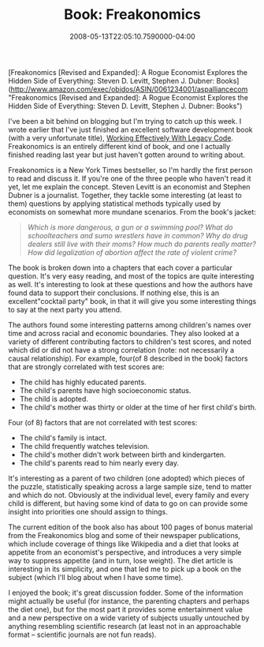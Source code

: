 ﻿---
title: "Book: Freakonomics"
date: "2008-05-13T22:05:10.7590000-04:00"
description: I've been a bit behind on blogging but I'm trying to catch up this week. I wrote earlier that I've just finished an excellent software development book (with a very unfortunate title), Working Effectively With Legacy Code
featuredImage: img/book-freakonomics-featured.png
---

[![](<>)Freakonomics \[Revised and Expanded]: A Rogue Economist Explores the Hidden Side of Everything: Steven D. Levitt, Stephen J. Dubner: Books](http://www.amazon.com/exec/obidos/ASIN/0061234001/aspalliancecom "Freakonomics \[Revised and Expanded]: A Rogue Economist Explores the Hidden Side of Everything: Steven D. Levitt, Stephen J. Dubner: Books")



I've been a bit behind on blogging but I'm trying to catch up this week. I wrote earlier that I've just finished an excellent software development book (with a very unfortunate title), [Working Effectively With Legacy Code](http://aspadvice.com/blogs/ssmith/archive/2008/05/13/Book_3A00_-Working-Effectively-With-Legacy-Code.aspx). Freakonomics is an entirely different kind of book, and one I actually finished reading last year but just haven't gotten around to writing about.

Freakonomics is a New York Times bestseller, so I'm hardly the first person to read and discuss it. If you're one of the three people who haven't read it yet, let me explain the concept. Steven Levitt is an economist and Stephen Dubner is a journalist. Together, they tackle some interesting (at least to them) questions by applying statistical methods typically used by economists on somewhat more mundane scenarios. From the book's jacket:

> *Which is more dangerous, a gun or a swimming pool? What do schoolteachers and sumo wrestlers have in common? Why do drug dealers still live with their moms? How much do parents really matter? How did legalization of abortion affect the rate of violent crime?*

The book is broken down into a chapters that each cover a particular question. It's very easy reading, and most of the topics are quite interesting as well. It's interesting to look at these questions and how the authors have found data to support their conclusions. If nothing else, this is an excellent"cocktail party" book, in that it will give you some interesting things to say at the next party you attend.

The authors found some interesting patterns among children's names over time and across racial and economic boundaries. They also looked at a variety of different contributing factors to children's test scores, and noted which did or did not have a strong correlation (note: not necessarily a causal relationship). For example, four(of 8 described in the book) factors that are strongly correlated with test scores are:

* The child has highly educated parents.
* The child's parents have high socioeconomic status.
* The child is adopted.
* The child's mother was thirty or older at the time of her first child's birth.

Four (of 8) factors that are not correlated with test scores:

* The child's family is intact.
* The child frequently watches television.
* The child's mother didn't work between birth and kindergarten.
* The child's parents read to him nearly every day.

It's interesting as a parent of two children (one adopted) which pieces of the puzzle, statistically speaking across a large sample size, tend to matter and which do not. Obviously at the individual level, every family and every child is different, but having some kind of data to go on can provide some insight into priorities one should assign to things.

The current edition of the book also has about 100 pages of bonus material from the Freakonomics blog and some of their newspaper publications, which include coverage of things like Wikipedia and a diet that looks at appetite from an economist's perspective, and introduces a very simple way to suppress appetite (and in turn, lose weight). The diet article is interesting in its simplicity, and one that led me to pick up a book on the subject (which I'll blog about when I have some time).

I enjoyed the book; it's great discussion fodder. Some of the information might actually be useful (for instance, the parenting chapters and perhaps the diet one), but for the most part it provides some entertainment value and a new perspective on a wide variety of subjects usually untouched by anything resembling scientific research (at least not in an approachable format – scientific journals are not fun reads).

